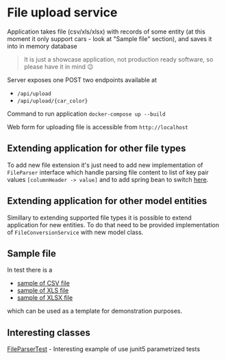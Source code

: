 # File upload service

Application takes file (csv/xls/xlsx) with records of some entity (at this moment it only support cars - look at "Sample file" section), and saves it into in memory database

> It is just a showcase application, not production ready software, so please have it in mind :wink:

Server exposes one POST two endpoints available at
- `/api/upload`
- `/api/upload/{car_color}`

Command to run application `docker-compose up --build`

Web form for uploading file is accessible from `http://localhost`

## Extending application for other file types
To add new file extension it's just need to add new implementation of `FileParser` interface which handle parsing file content to list of key pair values `[columnHeader -> value]` and to add spring bean to switch [here](https://github.com/Piterowsky/samochody/blob/master/src/main/java/pl/piterowsky/cars/facade/CarFacade.java).

## Extending application for other model entities
Simillary to extending supported file types it is possible to extend application for new entities. To do that need to be provided implementation of `FileConversionService` with new model class.

## Sample file
In test there is a 
- [sample of CSV file](https://github.com/Piterowsky/samochody/blob/master/src/test/resources/cars.csv)
- [sample of XLS file](https://github.com/Piterowsky/samochody/blob/master/src/test/resources/cars.xls)
- [sample of XLSX file](https://github.com/Piterowsky/samochody/blob/master/src/test/resources/cars.xlsx)

which can be used as a template for demonstration purposes.

## Interesting classes
[FileParserTest](https://github.com/Piterowsky/file-upload-service/blob/master/src/test/java/pl/piterowsky/cars/file/parser/impl/FileParserTest.java) - Interesting example of use junit5 parametrized tests
